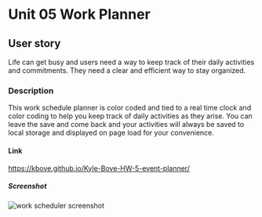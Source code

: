 # Unit 05 Work Planner

## User story 
Life can get busy and users need a way to keep track of their daily activities and commitments. They need a clear and efficient way to stay organized.

### Description
This work schedule planner is color coded and tied to a real time clock and color coding to help you keep track of daily activities as they arise. You can leave the save and come back and your activities will always be saved to local storage and displayed on page load for your convenience.

#### Link
https://kbove.github.io/Kyle-Bove-HW-5-event-planner/

##### Screenshot
![work scheduler screenshot](https://user-images.githubusercontent.com/89953218/135657371-f9cf3410-7cc9-49cb-8d8a-5414dacfda6f.JPG)


